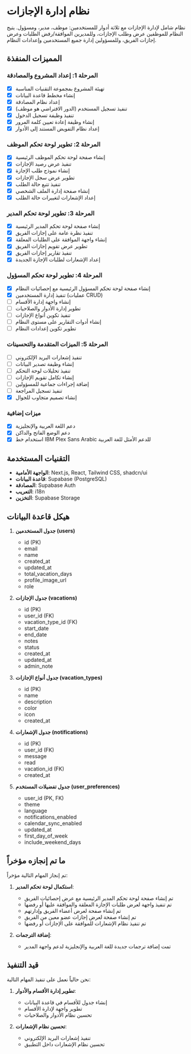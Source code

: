 # نظام إدارة الإجازات

نظام شامل لإدارة الإجازات مع ثلاثة أدوار للمستخدمين: موظف، مدير، ومسؤول. يتيح النظام للموظفين عرض وطلب الإجازات، وللمديرين الموافقة/رفض الطلبات وعرض إجازات الفريق، وللمسؤولين إدارة جميع المستخدمين وإعدادات النظام.

## المميزات المنفذة

### المرحلة 1: إعداد المشروع والمصادقة
- [x] تهيئة المشروع بمجموعة التقنيات المناسبة
- [x] إنشاء مخطط قاعدة البيانات
- [x] إعداد نظام المصادقة
- [x] تنفيذ تسجيل المستخدم (الدور الافتراضي هو موظف)
- [x] تنفيذ وظيفة تسجيل الدخول
- [x] إنشاء وظيفة إعادة تعيين كلمة المرور
- [x] إعداد نظام التفويض المستند إلى الأدوار

### المرحلة 2: تطوير لوحة تحكم الموظف
- [x] إنشاء صفحة لوحة تحكم الموظف الرئيسية
- [x] تنفيذ عرض رصيد الإجازات
- [x] إنشاء نموذج طلب الإجازة
- [x] تطوير عرض سجل الإجازات
- [x] تنفيذ تتبع حالة الطلب
- [x] إنشاء صفحة إدارة الملف الشخصي
- [x] إعداد الإشعارات لتغييرات حالة الطلب

### المرحلة 3: تطوير لوحة تحكم المدير
- [x] إنشاء صفحة لوحة تحكم المدير الرئيسية
- [x] تنفيذ نظرة عامة على إجازات الفريق
- [x] إنشاء واجهة الموافقة على الطلبات المعلقة
- [x] تطوير عرض تقويم إجازات الفريق
- [x] تنفيذ تقارير إجازات الفريق
- [x] إعداد الإشعارات لطلبات الإجازة الجديدة

### المرحلة 4: تطوير لوحة تحكم المسؤول
- [x] إنشاء صفحة لوحة تحكم المسؤول الرئيسية مع إحصائيات النظام
- [x] تنفيذ إدارة المستخدمين (عمليات CRUD)
- [ ] إنشاء واجهة إدارة الأقسام
- [ ] تطوير إدارة الأدوار والصلاحيات
- [ ] تنفيذ تكوين أنواع الإجازات
- [ ] إنشاء أدوات التقارير على مستوى النظام
- [ ] تطوير تكوين إعدادات النظام

### المرحلة 5: الميزات المتقدمة والتحسينات
- [ ] تنفيذ إشعارات البريد الإلكتروني
- [ ] إنشاء وظيفة تصدير البيانات
- [ ] تنفيذ تحليلات لوحة التحكم
- [ ] إنشاء تكامل تقويم الإجازات
- [ ] إضافة إجراءات جماعية للمسؤولين
- [ ] تنفيذ تسجيل المراجعة
- [x] إنشاء تصميم متجاوب للجوال

### ميزات إضافية
- [x] دعم اللغة العربية والإنجليزية
- [x] دعم الوضع الفاتح والداكن
- [x] استخدام خط IBM Plex Sans Arabic للدعم الأمثل للغة العربية

## التقنيات المستخدمة

- **الواجهة الأمامية**: Next.js, React, Tailwind CSS, shadcn/ui
- **قاعدة البيانات**: Supabase (PostgreSQL)
- **المصادقة**: Supabase Auth
- **التعريب**: i18n
- **التخزين**: Supabase Storage

## هيكل قاعدة البيانات

1. **جدول المستخدمين (users)**
   - id (PK)
   - email
   - name
   - created_at
   - updated_at
   - total_vacation_days
   - profile_image_url
   - role

2. **جدول الإجازات (vacations)**
   - id (PK)
   - user_id (FK)
   - vacation_type_id (FK)
   - start_date
   - end_date
   - notes
   - status
   - created_at
   - updated_at
   - admin_note

3. **جدول أنواع الإجازات (vacation_types)**
   - id (PK)
   - name
   - description
   - color
   - icon
   - created_at

4. **جدول الإشعارات (notifications)**
   - id (PK)
   - user_id (FK)
   - message
   - read
   - vacation_id (FK)
   - created_at

5. **جدول تفضيلات المستخدم (user_preferences)**
   - user_id (PK, FK)
   - theme
   - language
   - notifications_enabled
   - calendar_sync_enabled
   - updated_at
   - first_day_of_week
   - include_weekend_days

## ما تم إنجازه مؤخراً

تم إنجاز المهام التالية مؤخراً:

1. **استكمال لوحة تحكم المدير**:
   - تم إنشاء صفحة لوحة تحكم المدير الرئيسية مع عرض إحصائيات الفريق
   - تم تنفيذ واجهة لعرض طلبات الإجازة المعلقة والموافقة عليها أو رفضها
   - تم إنشاء صفحة لعرض أعضاء الفريق وإدارتهم
   - تم إنشاء صفحة لعرض إجازات عضو معين من الفريق
   - تم تنفيذ نظام الإشعارات للموافقة على الإجازات أو رفضها

2. **إضافة الترجمات**:
   - تمت إضافة ترجمات جديدة للغة العربية والإنجليزية لدعم واجهة المدير

## قيد التنفيذ

نحن حالياً نعمل على تنفيذ المهام التالية:

1. **تطوير إدارة الأقسام والأدوار**:
   - إنشاء جدول للأقسام في قاعدة البيانات
   - تطوير واجهة لإدارة الأقسام
   - تحسين نظام الأدوار والصلاحيات

2. **تحسين نظام الإشعارات**:
   - تنفيذ إشعارات البريد الإلكتروني
   - تحسين نظام الإشعارات داخل التطبيق
